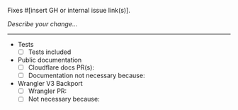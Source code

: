 Fixes #[insert GH or internal issue link(s)].

_Describe your change..._

---

<!--
Please don't delete the checkboxes <3
The following selections do not need to be completed if this PR only contains changes to .md files
-->

- Tests
  - [ ] Tests included
- Public documentation
  - [ ] Cloudflare docs PR(s): <!--e.g. <https://github.com/cloudflare/cloudflare-docs/pull/>...-->
  - [ ] Documentation not necessary because:
- Wrangler V3 Backport
  - [ ] Wrangler PR: <!--e.g. <https://github.com/cloudflare/workers-sdk/pull/>...-->
  - [ ] Not necessary because: <!--e.g. not a patch change, not a Wrangler change...-->

<!--
Have you read our [Contributing guide](https://github.com/cloudflare/workers-sdk/blob/main/CONTRIBUTING.md)?
In particular, for non-trivial changes, please always engage on the issue or create a discussion or feature request issue first before writing your code.
-->
